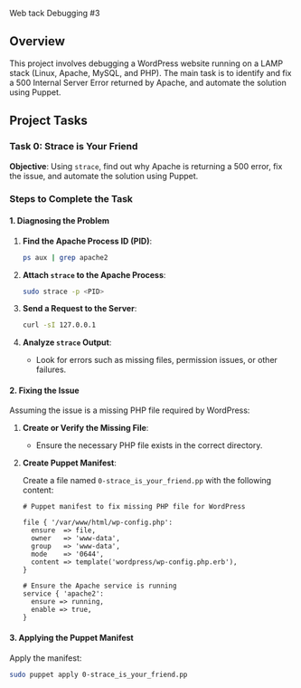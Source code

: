 Web tack Debugging #3

## Overview

This project involves debugging a WordPress website running on a LAMP stack (Linux, Apache, MySQL, and PHP). The main task is to identify and fix a 500 Internal Server Error returned by Apache, and automate the solution using Puppet.

## Project Tasks

### Task 0: Strace is Your Friend

**Objective**: Using `strace`, find out why Apache is returning a 500 error, fix the issue, and automate the solution using Puppet.

### Steps to Complete the Task

#### 1. Diagnosing the Problem

1. **Find the Apache Process ID (PID)**:
    ```sh
    ps aux | grep apache2
    ```

2. **Attach `strace` to the Apache Process**:
    ```sh
    sudo strace -p <PID>
    ```

3. **Send a Request to the Server**:
    ```sh
    curl -sI 127.0.0.1
    ```

4. **Analyze `strace` Output**:
    - Look for errors such as missing files, permission issues, or other failures.

#### 2. Fixing the Issue

Assuming the issue is a missing PHP file required by WordPress:

1. **Create or Verify the Missing File**:
    - Ensure the necessary PHP file exists in the correct directory.

2. **Create Puppet Manifest**:

    Create a file named `0-strace_is_your_friend.pp` with the following content:
    ```puppet
    # Puppet manifest to fix missing PHP file for WordPress

    file { '/var/www/html/wp-config.php':
      ensure  => file,
      owner   => 'www-data',
      group   => 'www-data',
      mode    => '0644',
      content => template('wordpress/wp-config.php.erb'),
    }

    # Ensure the Apache service is running
    service { 'apache2':
      ensure => running,
      enable => true,
    }
    ```

#### 3. Applying the Puppet Manifest

Apply the manifest:
```sh
sudo puppet apply 0-strace_is_your_friend.pp

